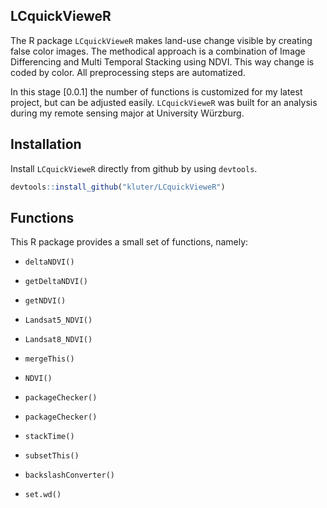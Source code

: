 LCquickVieweR
---
The R package `LCquickVieweR` makes land-use change visible by creating false color images. 
The methodical approach is a combination of Image Differencing and Multi Temporal Stacking using NDVI.
This way change is coded by color. All preprocessing steps are automatized.

In this stage [0.0.1] the number of functions is customized for my latest project, but can be adjusted easily.
`LCquickVieweR` was built for an analysis during my remote sensing major at University Würzburg.

## Installation
Install `LCquickVieweR` directly from github by using `devtools`.
``` r
devtools::install_github("kluter/LCquickVieweR")
```

## Functions
This R package provides a small set of functions, namely:

-   `deltaNDVI()`
-   `getDeltaNDVI()`
-   `getNDVI()`
-   `Landsat5_NDVI()`
-   `Landsat8_NDVI()`
-   `mergeThis()`
-   `NDVI()`
-   `packageChecker()`
-   `packageChecker()`
-   `stackTime()`
-   `subsetThis()`

-   `backslashConverter()`
-   `set.wd()`
